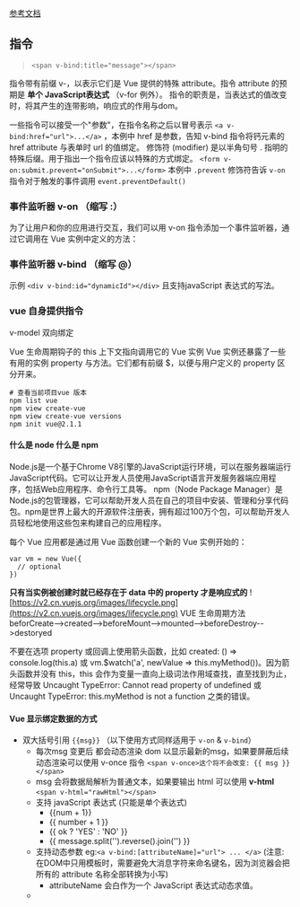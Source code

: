 [参考文档](https://cn.vuejs.org/guide/introduction.html])


## 指令
> `<span v-bind:title="message"></span>`

指令带有前缀 v-，以表示它们是 Vue 提供的特殊 attribute。指令 attribute 的预期是 **单个 JavaScript表达式** （v-for 例外）。
指令的职责是，当表达式的值改变时，将其产生的连带影响，响应式的作用与dom。
 
一些指令可以接受一个"参数"，在指令名称之后以冒号表示 `<a v-bind:href="url">...</a>` ，本例中 href 是参数，告知 v-bind 指令将钙元素的 href attribute 与表单时  url 的值绑定。
修饰符 (modifier) 是以半角句号 . 指明的特殊后缀。用于指出一个指令应该以特殊的方式绑定。 `<form v-on:submit.prevent="onSubmit">...</form>` 本例中 `.prevent` 修饰符告诉 `v-on` 指令对于触发的事件调用 `event.preventDefault()`



### 事件监听器 v-on （缩写 :）
为了让用户和你的应用进行交互，我们可以用 v-on 指令添加一个事件监听器，通过它调用在 Vue 实例中定义的方法：
### 事件监听器 v-bind （缩写 @）
示例 `<div v-bind:id="dynamicId"></div>` 且支持javaScript 表达式的写法。



### vue 自身提供指令
v-model 双向绑定


Vue 生命周期钩子的 this 上下文指向调用它的 Vue 实例
Vue 实例还暴露了一些有用的实例 property 与方法。它们都有前缀 $，以便与用户定义的 property 区分开来。

```shell
# 查看当前项目vue 版本
npm list vue 
npm view create-vue
npm view create-vue versions
npm init vue@2.1.1
```
#### 什么是 node 什么是 npm
Node.js是一个基于Chrome V8引擎的JavaScript运行环境，可以在服务器端运行JavaScript代码。它可以让开发人员使用JavaScript语言开发服务器端应用程序，包括Web应用程序、命令行工具等。
npm（Node Package Manager）是Node.js的包管理器，它可以帮助开发人员在自己的项目中安装、管理和分享代码包。npm是世界上最大的开源软件注册表，拥有超过100万个包，可以帮助开发人员轻松地使用这些包来构建自己的应用程序。

每个 Vue 应用都是通过用 Vue 函数创建一个新的 Vue 实例开始的：
```vue
var vm = new Vue({
  // optional
})
```


**只有当实例被创建时就已经存在于 data 中的 property 才是响应式的**
![https://v2.cn.vuejs.org/images/lifecycle.png](https://v2.cn.vuejs.org/images/lifecycle.png)
VUE 生命周期方法
beforCreate-->created-->beforeMount-->mounted-->beforeDestroy-->destoryed

不要在选项 property 或回调上使用箭头函数，比如 created: () => console.log(this.a) 或 vm.$watch('a', newValue => this.myMethod())。因为箭头函数并没有 this，this 会作为变量一直向上级词法作用域查找，直至找到为止，经常导致 Uncaught TypeError: Cannot read property of undefined 或 Uncaught TypeError: this.myMethod is not a function 之类的错误。

#### Vue 显示绑定数据的方式

- 双大括号引用 `{{msg}}` （以下使用方式同样适用于 `v-on` & `v-bind`）
  - 每次msg 变更后 都会动态渲染 dom 以显示最新的msg，如果要屏蔽后续动态渲染可以使用  v-once 指令 `<span v-once>这个将不会改变: {{ msg }}</span>`
  - msg 会将数据局解析为普通文本，如果要输出 html 可以使用 **v-html** `<span v-html="rawHtml"></span>`
  - 支持 javaScript 表达式 (只能是单个表达式)
    - {{num + 1}}
    - {{ number + 1 }}
    - {{ ok ? 'YES' : 'NO' }}
    - {{ message.split('').reverse().join('') }}
  - 支持动态参数 eg:`<a v-bind:[attributeName]="url"> ... </a>` (注意:在DOM中只用模板时，需要避免大消息字符来命名键名，因为浏览器会把所有的 attribute 名称全部转换为小写)
    - attributeName 会白作为一个 JavaScript 表达式动态求值。
  - 